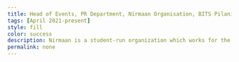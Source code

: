 ```yaml
---
title: Head of Events, PR Department, Nirmaan Organisation, BITS Pilani
tags: [April 2021-present]
style: fill
color: success
description: Nirmaan is a student-run organization which works for the upliftment of the communities in and around Pilani. I am responsible for managing the PRD team and ensuring successful publicity of the various events organised by Nirmaan all year round.
permalink: none
---
```

